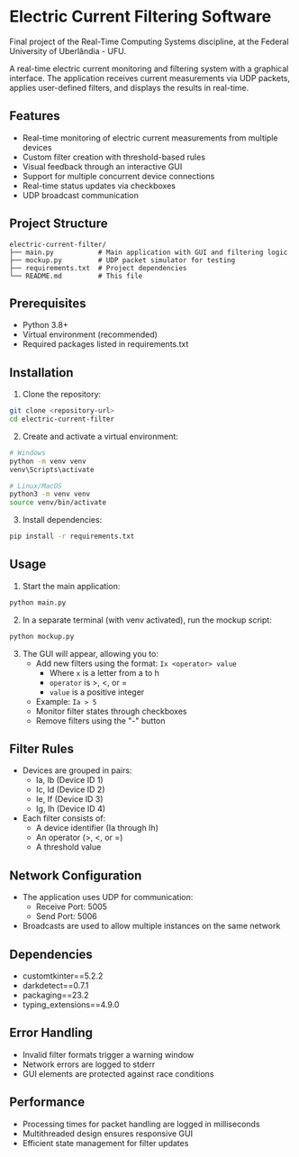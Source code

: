 # Electric Current Filtering Software

Final project of the Real-Time Computing Systems discipline, at the Federal University of Uberlândia - UFU.

A real-time electric current monitoring and filtering system with a graphical interface. The application receives current measurements via UDP packets, applies user-defined filters, and displays the results in real-time.

## Features

- Real-time monitoring of electric current measurements from multiple devices
- Custom filter creation with threshold-based rules
- Visual feedback through an interactive GUI
- Support for multiple concurrent device connections
- Real-time status updates via checkboxes
- UDP broadcast communication

## Project Structure

```
electric-current-filter/
├── main.py           # Main application with GUI and filtering logic
├── mockup.py         # UDP packet simulator for testing
├── requirements.txt  # Project dependencies
└── README.md         # This file
```

## Prerequisites

- Python 3.8+
- Virtual environment (recommended)
- Required packages listed in requirements.txt

## Installation

1. Clone the repository:
```bash
git clone <repository-url>
cd electric-current-filter
```

2. Create and activate a virtual environment:
```bash
# Windows
python -m venv venv
venv\Scripts\activate

# Linux/MacOS
python3 -m venv venv
source venv/bin/activate
```

3. Install dependencies:
```bash
pip install -r requirements.txt
```

## Usage

1. Start the main application:
```bash
python main.py
```

2. In a separate terminal (with venv activated), run the mockup script:
```bash
python mockup.py
```

3. The GUI will appear, allowing you to:
   - Add new filters using the format: `Ix <operator> value`
     - Where `x` is a letter from a to h
     - `operator` is >, <, or =
     - `value` is a positive integer
   - Example: `Ia > 5`
   - Monitor filter states through checkboxes
   - Remove filters using the "-" button

## Filter Rules

- Devices are grouped in pairs:
  - Ia, Ib (Device ID 1)
  - Ic, Id (Device ID 2)
  - Ie, If (Device ID 3)
  - Ig, Ih (Device ID 4)
- Each filter consists of:
  - A device identifier (Ia through Ih)
  - An operator (>, <, or =)
  - A threshold value

## Network Configuration

- The application uses UDP for communication:
  - Receive Port: 5005
  - Send Port: 5006
- Broadcasts are used to allow multiple instances on the same network

## Dependencies

- customtkinter==5.2.2
- darkdetect==0.7.1
- packaging==23.2
- typing_extensions==4.9.0

## Error Handling

- Invalid filter formats trigger a warning window
- Network errors are logged to stderr
- GUI elements are protected against race conditions

## Performance

- Processing times for packet handling are logged in milliseconds
- Multithreaded design ensures responsive GUI
- Efficient state management for filter updates
